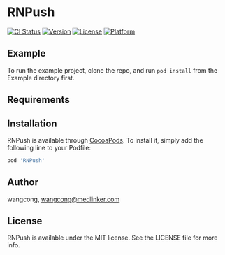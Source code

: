 # RNPush

[![CI Status](https://img.shields.io/travis/wangcong/RNPush.svg?style=flat)](https://travis-ci.org/wangcong/RNPush)
[![Version](https://img.shields.io/cocoapods/v/RNPush.svg?style=flat)](https://cocoapods.org/pods/RNPush)
[![License](https://img.shields.io/cocoapods/l/RNPush.svg?style=flat)](https://cocoapods.org/pods/RNPush)
[![Platform](https://img.shields.io/cocoapods/p/RNPush.svg?style=flat)](https://cocoapods.org/pods/RNPush)

## Example

To run the example project, clone the repo, and run `pod install` from the Example directory first.

## Requirements

## Installation

RNPush is available through [CocoaPods](https://cocoapods.org). To install
it, simply add the following line to your Podfile:

```ruby
pod 'RNPush'
```

## Author

wangcong, wangcong@medlinker.com

## License

RNPush is available under the MIT license. See the LICENSE file for more info.

